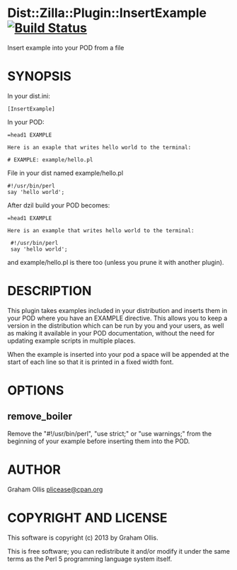 # Dist::Zilla::Plugin::InsertExample [![Build Status](https://secure.travis-ci.org/plicease/Dist-Zilla-Plugin-InsertExample.png)](http://travis-ci.org/plicease/Dist-Zilla-Plugin-InsertExample)

Insert example into your POD from a file

# SYNOPSIS

In your dist.ini:

    [InsertExample]

In your POD:

    =head1 EXAMPLE
    
    Here is an exaple that writes hello world to the terminal:
    
    # EXAMPLE: example/hello.pl

File in your dist named example/hello.pl

    #!/usr/bin/perl
    say 'hello world';

After dzil build your POD becomes:

    =head1 EXAMPLE
    
    Here is an example that writes hello world to the terminal:
    
     #!/usr/bin/perl
     say 'hello world';

and example/hello.pl is there too (unless you prune it with another
plugin).

# DESCRIPTION

This plugin takes examples included in your distribution and
inserts them in your POD where you have an EXAMPLE directive.
This allows you to keep a version in the distribution which
can be run by you and your users, as well as making it
available in your POD documentation, without the need for 
updating example scripts in multiple places.

When the example is inserted into your pod a space will be appended
at the start of each line so that it is printed in a fixed width
font.

# OPTIONS

## remove\_boiler

Remove the "#!/usr/bin/perl", "use strict;" or "use warnings;" from
the beginning of your example before inserting them into the POD.

# AUTHOR

Graham Ollis <plicease@cpan.org>

# COPYRIGHT AND LICENSE

This software is copyright (c) 2013 by Graham Ollis.

This is free software; you can redistribute it and/or modify it under
the same terms as the Perl 5 programming language system itself.
